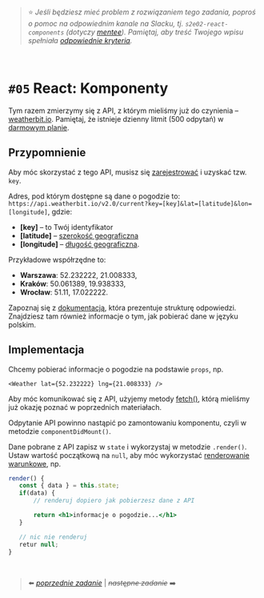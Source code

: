 > :star: *Jeśli będziesz mieć problem z rozwiązaniem tego zadania, poproś o pomoc na odpowiednim kanale na Slacku, tj. `s2e02-react-components` (dotyczy [mentee](https://devmentor.pl/mentoring-javascript/)). Pamiętaj, aby treść Twojego wpisu spełniała [odpowiednie kryteria](https://devmentor.pl/jak-prosic-o-pomoc/).*


&nbsp;

# `#05` React: Komponenty


Tym razem zmierzymy się z API, z którym mieliśmy już do czynienia – [weatherbit.io](https://www.weatherbit.io/api). Pamiętaj, że istnieje dzienny litmit (500 odpytań) w [darmowym planie](https://www.weatherbit.io/pricing#standard).

## Przypomnienie

Aby móc skorzystać z tego API, musisz się [zarejestrować](https://www.weatherbit.io/account/create) i uzyskać tzw. `key`.

Adres, pod którym dostępne są dane o pogodzie to: `https://api.weatherbit.io/v2.0/current?key=[key]&lat=[latitude]&lon=[longitude]`, gdzie:

* **[key]** – to Twój identyfikator
* **[latitude]** – [szerokość geograficzna](https://pl.wikipedia.org/wiki/Szeroko%C5%9B%C4%87_geograficzna)
* **[longitude]** – [długość geograficzna](https://pl.wikipedia.org/wiki/D%C5%82ugo%C5%9B%C4%87_geograficzna).

Przykładowe współrzędne to:
* **Warszawa**: 52.232222, 21.008333,
* **Kraków**: 50.061389, 19.938333,
* **Wrocław**: 51.11, 17.022222.

 Zapoznaj się z [dokumentacją](https://www.weatherbit.io/api/weather-current), która prezentuje strukturę odpowiedzi. Znajdziesz tam również informacje o tym, jak pobierać dane w języku polskim.

 ## Implementacja

 Chcemy pobierać informacje o pogodzie na podstawie `props`, np.

 ```
 <Weather lat={52.232222} lng={21.008333} />
 ```

 Aby móc komunikować się  z API, użyjemy metody [fetch()](https://developer.mozilla.org/en-US/docs/Web/API/Fetch_API/Using_Fetch), którą mieliśmy już okazję poznać w poprzednich materiałach.

Odpytanie API powinno nastąpić po zamontowaniu komponentu, czyli w metodzie `componentDidMount()`.

Dane pobrane z API zapisz w `state` i wykorzystaj w metodzie `.render()`. Ustaw wartość początkową na `null`, aby móc wykorzystać [renderowanie warunkowe](https://pl.reactjs.org/docs/conditional-rendering.html), np.

 ```jsx
 render() {
    const { data } = this.state;
    if(data) {
        // renderuj dopiero jak pobierzesz dane z API

        return <h1>informacje o pogodzie...</h1>
    }

    // nic nie renderuj
    retur null;
 }
 ```

&nbsp;


> :arrow_left: [*poprzednie zadanie*](./../04) | ~~*następne zadanie*~~ :arrow_right:
